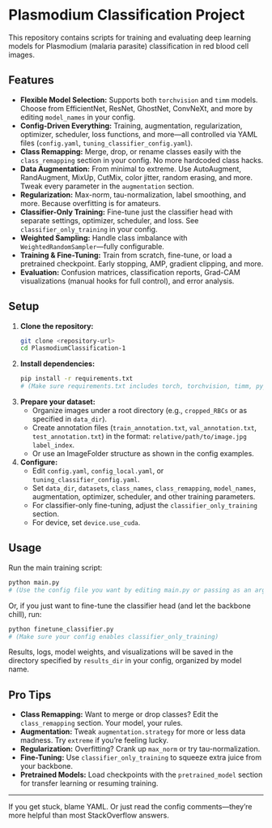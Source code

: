 # Plasmodium Classification Project

This repository contains scripts for training and evaluating deep learning models for Plasmodium (malaria parasite) classification in red blood cell images.

## Features

*   **Flexible Model Selection:** Supports both `torchvision` and `timm` models. Choose from EfficientNet, ResNet, GhostNet, ConvNeXt, and more by editing `model_names` in your config.
*   **Config-Driven Everything:** Training, augmentation, regularization, optimizer, scheduler, loss functions, and more—all controlled via YAML files (`config.yaml`, `tuning_classifier_config.yaml`).
*   **Class Remapping:** Merge, drop, or rename classes easily with the `class_remapping` section in your config. No more hardcoded class hacks.
*   **Data Augmentation:** From minimal to extreme. Use AutoAugment, RandAugment, MixUp, CutMix, color jitter, random erasing, and more. Tweak every parameter in the `augmentation` section.
*   **Regularization:** Max-norm, tau-normalization, label smoothing, and more. Because overfitting is for amateurs.
*   **Classifier-Only Training:** Fine-tune just the classifier head with separate settings, optimizer, scheduler, and loss. See `classifier_only_training` in your config.
*   **Weighted Sampling:** Handle class imbalance with `WeightedRandomSampler`—fully configurable.
*   **Training & Fine-Tuning:** Train from scratch, fine-tune, or load a pretrained checkpoint. Early stopping, AMP, gradient clipping, and more.
*   **Evaluation:** Confusion matrices, classification reports, Grad-CAM visualizations (manual hooks for full control), and error analysis.

## Setup

1.  **Clone the repository:**
    ```bash
    git clone <repository-url>
    cd PlasmodiumClassification-1
    ```
2.  **Install dependencies:**
    ```bash
    pip install -r requirements.txt
    # (Make sure requirements.txt includes torch, torchvision, timm, pyyaml, scikit-learn, matplotlib, numpy, tqdm, opencv-python)
    ```
3.  **Prepare your dataset:**
    *   Organize images under a root directory (e.g., `cropped_RBCs` or as specified in `data_dir`).
    *   Create annotation files (`train_annotation.txt`, `val_annotation.txt`, `test_annotation.txt`) in the format: `relative/path/to/image.jpg label_index`.
    *   Or use an ImageFolder structure as shown in the config examples.
4.  **Configure:**
    *   Edit `config.yaml`, `config_local.yaml`, or `tuning_classifier_config.yaml`.
    *   Set `data_dir`, `datasets`, `class_names`, `class_remapping`, `model_names`, augmentation, optimizer, scheduler, and other training parameters.
    *   For classifier-only fine-tuning, adjust the `classifier_only_training` section.
    *   For device, set `device.use_cuda`.

## Usage

Run the main training script:

```bash
python main.py
# (Use the config file you want by editing main.py or passing as an argument if supported)
```

Or, if you just want to fine-tune the classifier head (and let the backbone chill), run:

```bash
python finetune_classifier.py
# (Make sure your config enables classifier_only_training)
```

Results, logs, model weights, and visualizations will be saved in the directory specified by `results_dir` in your config, organized by model name.

## Pro Tips

- **Class Remapping:** Want to merge or drop classes? Edit the `class_remapping` section. Your model, your rules.
- **Augmentation:** Tweak `augmentation.strategy` for more or less data madness. Try `extreme` if you’re feeling lucky.
- **Regularization:** Overfitting? Crank up `max_norm` or try tau-normalization.
- **Fine-Tuning:** Use `classifier_only_training` to squeeze extra juice from your backbone.
- **Pretrained Models:** Load checkpoints with the `pretrained_model` section for transfer learning or resuming training.

---

If you get stuck, blame YAML. Or just read the config comments—they’re more helpful than most StackOverflow answers.
